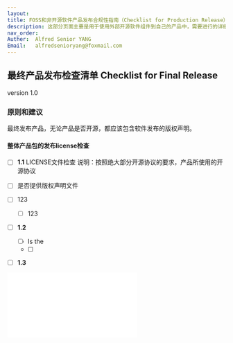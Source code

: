 ```yaml
---
layout: 
title: FOSS和非开源软件产品发布合规性指南（Checklist for Production Release）
description: 这部分页面主要是用于使用外部开源软件组件到自己的产品中，需要进行的详细检查。
nav_order: 
Auther:  Alfred Senior YANG
Email:   alfredsenioryang@foxmail.com
---
```


## 最终产品发布检查清单 Checklist for Final Release 
version 1.0

### 原则和建议
最终发布产品，无论产品是否开源，都应该包含软件发布的版权声明。


#### 整体产品包的发布license检查

- [ ]  **1.1** LICENSE文件检查
        说明：按照绝大部分开源协议的要求，产品所使用的开源协议

  - [ ] 是否提供版权声明文件
  - [ ] 123
    - [ ]  123

 - [ ]  **1.2** 

	- [ ] Is the 
	- [ ] 

 - [ ]  **1.3** 


![Commits](./KeyExceptions关键性例外.md)